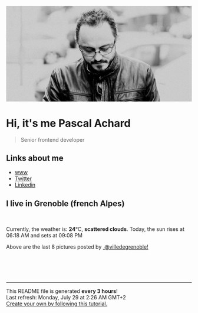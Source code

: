 ![Pascal Achard](./images/photo-pascal-achard.jpg)
# Hi, it's me Pascal Achard
> Senior frontend developer

## Links about me
- [www](https://www.pascal-achard.com)
- [Twitter](https://twitter.com/botmaster)
- [Linkedin](http://www.linkedin.com/in/pascal-achard)


## I live in Grenoble (french Alpes)
<img src="https://openweathermap.org/img/wn/03n@2x.png" alt="">

Currently, the weather is: **24**°C, **scattered clouds**.
Today, the sun rises at 06:18 AM and sets at 09:08 PM

Above are the last 8 pictures posted by <a href="https://www.instagram.com/villedegrenoble/" target="_blank"><img alt="" src="https://upload.wikimedia.org/wikipedia/commons/thumb/e/e7/Instagram_logo_2016.svg/1024px-Instagram_logo_2016.svg.png" width="20"/> @villedegrenoble!</a>

<p style="display: flex; flex-wrap: wrap; gap: 20px;">
        <img src="https://cdn1.picuki.com/hosted-by-instagram/q/0exhNuNYnjBcaS3SYdxKjf8F2vJ1Wg5SZ60STLepjSVmIR1vLHOapZA0mpCl6yRxIwVgFDeSYztk7Y8oUlVQDD1yPEzXSbWPTz5W66mcUu3N2jVv9ZNhl7sxLnYcZXCm9McvOzjYMTIfQeoEH%7C%7Cbx7a8Koru5A2MEo1zRMrBC0GAG4YWbVqFKwoV98aGIjl%7C%7Cg5ZB8JzlNpiZyakosrNTUuS4LW+bxP4B3qqwxebkPtcQE%7C%7C7K%7C%7Cy3P+LmMpRGF2FG2ygIDAvMZTvzbHQQRv8E+xQI8SAVsdsxO+sxtsk6Mf2YbyI6xM+N8Z96PUTjtQEjktrhNRk5W+nybyY2Wwgm5I8nn+9prhXMot87jUDKKzT+7z4xXHdJ%7C%7CZUehoGCkrTq6bUFzed7jjQcdRy9sfI9l39AvswROObaTQyxxIMgZm023TJaVSSdWT5br2+HPFthW6hFAux9SzdedyzFkb%7C%7CcDQv1BaWi2TIZkJBDrV5kMrFoMYc+2dysg=.jpeg" alt="" width="200"/>
        <img src="https://cdn1.picuki.com/hosted-by-instagram/q/0exhNuNYnjBcaS3SYdxKjf8F2vJ1Wg5SZ60STLepjSVmIR1vLHOapZA0mpCl6yRxIwVgFDeSYztk7YwuVVlRDT1yPUTfTLCMSzhT56iQUevN1zFv%7C%7CJ5olrkzJHwdbHan9cUsOzjYMTIfQeoEH%7C%7Cbx7a8Koru5A2MEo1zRMrBC0GAG4YWbVqFKwoV98aGIjl%7C%7Cg5ZB8JzlNpiZyakosrNTUuS4LW+bxP4B3qqwxebkPtcQE%7C%7C7K%7C%7Cy3P+LmMpRGF2FG3MtpLNstYpom75cwRv8E+xQIw+BWJI0RO+sxtsk6Mf2YbyI6xM+N8Z96PUTjtQEjktrhNRk5W+nybyY2Wwgm5I8nn+5obhXMof9rj6EKKwYer+4QXDOp%7C%7C%7C%7CUehoGCkrTq6bUFzed7jjQcdRy9sfI9l39lSM4RyERZbBzjdDXTpOpROaOcNgSO+V9viwwG3lmyibpSUhpviVLuEP638b%7C%7CcDQv1BaWiyTXJgJBDrV5kMrFoMYc+2dysg=.jpeg" alt="" width="200"/>
        <img src="https://cdn1.picuki.com/hosted-by-instagram/q/0exhNuNYnjBcaS3SYdxKjf8F2vJ1Wg9SZ60STLepjSVmIR1vLHOapZA0mpCl6yRxIwVgFDeSYztk7YwuUlRXCD1yPUTfTLeARDhT56iRVezN1Dxh%7C%7CZ5lnLw9KHMdZX+t9MApUgmYdSgIGaYDG7uo+qhT5aGuO1lQpTb9d7JGmC4E5ZObS6olhMF4pJ2Jg3Tt%7C%7C9kiJzJE5m4vMAQrptqO52hEX%7C%7CD+O8BnsaBwVLYBxMQK5qnRlSaHEmw+Jj8uTnagtIj+kOYA2A38cS8Z+GyRT4ECHhsVr0O8nz8ig6N5zoCmOdBM9s9psvDAbUcmfk0tpBdszcPwwmXEb1+q3kBaxl%7C%7CYx6rsX+QXvrrELqezX9jw4Sv1P5zqNephaXkWL92TAHuZc9H4VYValYkYUa0I2FbooFaCVYnQ0UphBR11jz7aJsJgTNOU+4aq0E+DpSW3qh05hfOcQ7BR6VIQq8iozA8qSDrJAJUZbRX1iXMDN5h%7C%7Cf733jZfQNrBAG0ZTaA==.jpeg" alt="" width="200"/>
        <img src="https://cdn1.picuki.com/hosted-by-instagram/q/0exhNuNYnjBcaS3SYdxKjf8F2vJ1Wg9SZ60STLepjSVmIR1vLHOapZA0mpCl6yRxIwVgFDeSYztk7Y0qUlpWAj1yPUTfTb2PTD5V7KSeUurN1zJi8ZRgl7c8JHQZbHKr88cpUwmYdSgIGaYDG7uo+qhT5aGuO1lQpTb9d7JGmC4E5ZObS6olhMF4pJ2Jg3Tt%7C%7C9kiJzJE5m4vMAQrptqO52hEX%7C%7CD+O8BnsaBwVLYBxMQK5qnRlSaHEmw+Jj8uTnagtIj+kOYA2G75XCQUzFaVYa1jHhsVr0O8kRwDlKp9zoCmOdBM9s9psvDAbUcmfk0tpBdszcPwwmXEb1+q3kBaxl%7C%7CYx6rsX+QXvrrEBKOyce7w4SvpPZz6PaxjeVtaLvuTAHuZc9H4VYValYkYUa0I2FbooFaCVYnXxDgkDWwTt2aEDpRIb9DP54SBpE3+tCeJihIenvScI5xwy2Zf4sul4xR4WDrJAJUZbRX1iAIDMJh%7C%7Cf733jZfQNrBAG0ZTaA==.jpeg" alt="" width="200"/>
        <img src="https://cdn1.picuki.com/hosted-by-instagram/q/0exhNuNYnjBcaS3SYdxKjf8F2vJ1Wg5SZ60STLepjSVmIR1vLHOapZA0mpCl6yRxIwVgFDeSYztk7YwuV19UAj1yPUTfTbKOTT5V7KSRU+vN1j1v9JBhlL03L3IZY3Os9cMtUgmYdSgIGaYDG7uo%7C%7CeoT+OXucjEMry2VPb0T9zJBpY6uSKVKz8B13bHR1Bv9vdBhYgJE8VQpMBQ7odLUvj8ESLnzNskg6PI5RbMCg8kW%7C%7C+7piSS1X24ldihBGTOguYrVwr9T02XXejYH9GmkGrsZBWYcon6RmyYcg9slppOlEaQ74%7C%7CI596XTQTsmcF06pER5sbWctgKLa2OrghQflibaxYyyc%7C%7C0uo6r7IOrAeMHY1A7kV+DzHrAccE4MUNLyUEfxOtisKt8cxa8KT9wAhRC2vQW+due5iVV+DGga0wuqNbFFSNSx3P2w9l+I1wzbqyM4ucmSK+NF0UdHxNe46y9yKkzrDcpuNyHH4XIDVNFFLOiev7zyPrgbDiwJPbYAo2XW35cLdULn.jpeg" alt="" width="200"/>
        <img src="https://cdn1.picuki.com/hosted-by-instagram/q/0exhNuNYnjBcaS3SYdxKjf8F2vJ1Wg9SZ60STLepjSVmIR1vLHOapZA0mpCl6yRxIwVgFDeSYztk7Y8oU1lWCj1yPEzWSbKNTzhd762eUOfN0jdm9Z5llLgxKXAZYHCq8MclOzjYMTIfQeoEH%7C%7Cbx7a8Koru5A2MEo1zRMrBC0GAG4YWbVqFKwoV98aGIjl%7C%7Cg5ZB8JzlNpiZzakosrNTUuS4LW+bxP4B3qqwxebkPtcQE%7C%7C7K%7C%7Cy3X+LmMpRGF2FG2JudjH0rwHlxvOUQRv8E+xQI4zBUk3uRO+sxtsk6Mf2YbyI6xM+N8Z96PUTjtQEjktrhNRk5W+nybyY2Wwgm5I8nj92IrhXPQl9bj6EKGzT+q84jvxdJ7vUehoGCkrTq6bUFzed7jjQcdRy9sfI9l38w68%7C%7CSClS5fi9zJzJgF8swHbXMBRYOey8OKP5CTGrzaqhhNoifn2eOd%7C%7C30kb%7C%7CcDQv1BaW1rlVpwJBDrV5kMrFoMYc+2dysg=.jpeg" alt="" width="200"/>
        <img src="https://cdn1.picuki.com/hosted-by-instagram/q/0exhNuNYnjBcaS3SYdxKjf8F2vJ1Wg9SZ60STLepjSVmIR1vLHOapZA0mpCl6yRxIwVgFDeSYztk7Y8vVF9QCj1yPEzXSLaPSztR5queXe7N0T1g%7C%7CZJhl7g1KHcWZnWn88IoUwmYdSgIGaYDG7uo+qhT5aGuO1lQpzaEW+oR9z5G7NCnV6xhz580r6GDhx+oucoyIDND%7C%7CHg1JU46o9CUqTUHGsv+MfF3pLUqF+dfzPgL6NDhkyblSGUYLF9RGWTNk9%7C%7CwyOUtkyTAIwBv%7C%7CE3hQq02cm0xsAS45wEQk60PqcOhN48wjrNt96nQc2UGXGRumB9ricmQjRLVRmqij25m+jD89oblX+Qt9LjEFOuzQp666GSTSv+MWbhPXy1CVbrZWwKMcMqXPupOnbQWBMl2gA269yWSYoPC6ARpKWZzpD65Kbd%7C%7Cbq+16Pmpxib0kymvsDUK1sO+JuUK6X0M0+evrzl1ekPVDMwSYzaFjAR0.jpeg" alt="" width="200"/>
        <img src="https://cdn1.picuki.com/hosted-by-instagram/q/0exhNuNYnjBcaS3SYdxKjf8F2vJ1Wg9SZ60STLepjSVmIR1vLHOapZA0mpCl6yRxIwVgFDeSYztk7Y8rUV9SDz1yPEzXSbyARDhd7K2cVezN1jBj85Vonbo1LHUdZHOm%7C%7C8EqXAmYdSgIGaYDG7uo+qhT5aGuO1lQpTb9d7JGmC4E5ZObS6olhMF4pJ2Jg3Tt%7C%7C9kiJzJE5m4vMAQrptqO52hEX%7C%7CD+O8BnsaBwVLYBxMQK5qnRlSaHEmw+Jj8uTnagtIj+kOYA2BbNdh1o0jiOSLBrHhsVr0O8kTIfvZwEzoKrMNA1iqlv6fKCHj4EDDU%7C%7CpU04yZG5z3qcPzL72RsBlDGLkfW0dvN7h7rBdPDNQvrI7QDhKLLdFuYbEC9JCfvpUF7fKPCJDM1Ay6ZVLeBg3XOv3QyYbJ3A6QReIAQerBCmXL1RBq65gfyAvCWdgT6M90pu1sOzJuMM939k05CGvwlwV2vNPJ5wODDE8XU0BO5EZJbdlbzxYOFUcScpNoQfhmuYoKJ%7C%7CHyf3rb9iNItLD5A7oDhocY2k9vC6jp1+PqYmBg4=.jpeg" alt="" width="200"/>
</p>

------------
<p>This README file is generated <b>every 3 hours</b>!
    <br />Last refresh: Monday, July 29 at 2:26 AM GMT+2
    <br /><a href="https://medium.com/@th.guibert/how-to-create-a-self-updating-readme-md-for-your-github-profile-f8b05744ca91">Create your own by following this tutorial.</a>
</p>
<p><a href="https://github.com/botmaster/botmaster/actions/workflows/main.yaml"><img alt="" src="https://github.com/botmaster/botmaster/actions/workflows/main.yaml/badge.svg" /></a></p>

